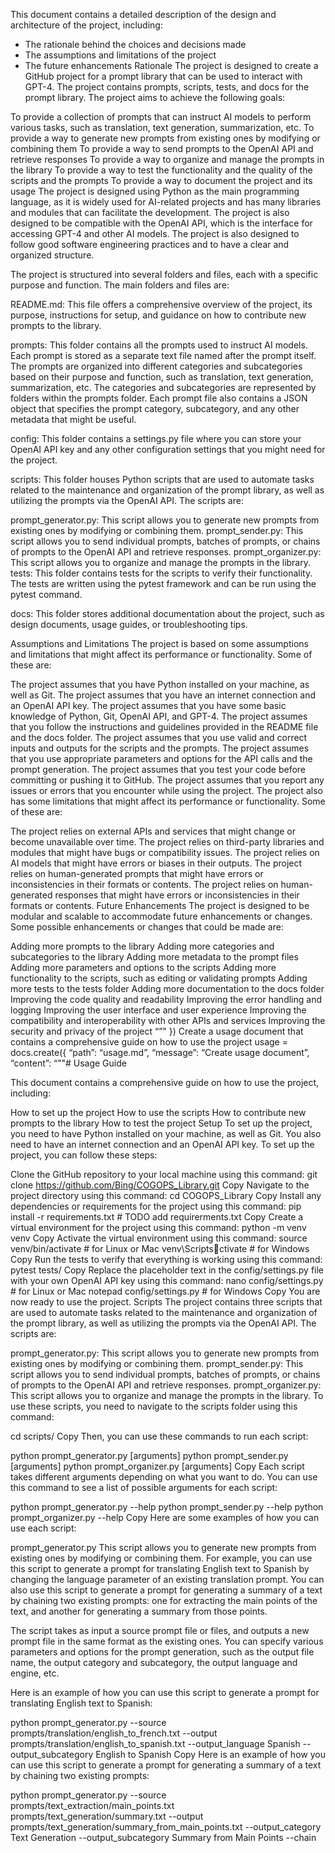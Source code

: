 
This document contains a detailed description of the design and architecture of the project, including:

- The rationale behind the choices and decisions made
- The assumptions and limitations of the project
- The future enhancements
Rationale
The project is designed to create a GitHub project for a prompt library that can be used to interact with GPT-4. The project contains prompts, scripts, tests, and docs for the prompt library. The project aims to achieve the following goals:

To provide a collection of prompts that can instruct AI models to perform various tasks, such as translation, text generation, summarization, etc.
To provide a way to generate new prompts from existing ones by modifying or combining them
To provide a way to send prompts to the OpenAI API and retrieve responses
To provide a way to organize and manage the prompts in the library
To provide a way to test the functionality and the quality of the scripts and the prompts
To provide a way to document the project and its usage
The project is designed using Python as the main programming language, as it is widely used for AI-related projects and has many libraries and modules that can facilitate the development. The project is also designed to be compatible with the OpenAI API, which is the interface for accessing GPT-4 and other AI models. The project is also designed to follow good software engineering practices and to have a clear and organized structure.

The project is structured into several folders and files, each with a specific purpose and function. The main folders and files are:

README.md: This file offers a comprehensive overview of the project, its purpose, instructions for setup, and guidance on how to contribute new prompts to the library.

prompts: This folder contains all the prompts used to instruct AI models. Each prompt is stored as a separate text file named after the prompt itself. The prompts are organized into different categories and subcategories based on their purpose and function, such as translation, text generation, summarization, etc. The categories and subcategories are represented by folders within the prompts folder. Each prompt file also contains a JSON object that specifies the prompt category, subcategory, and any other metadata that might be useful.

config: This folder contains a settings.py file where you can store your OpenAI API key and any other configuration settings that you might need for the project.

scripts: This folder houses Python scripts that are used to automate tasks related to the maintenance and organization of the prompt library, as well as utilizing the prompts via the OpenAI API. The scripts are:

prompt_generator.py: This script allows you to generate new prompts from existing ones by modifying or combining them.
prompt_sender.py: This script allows you to send individual prompts, batches of prompts, or chains of prompts to the OpenAI API and retrieve responses.
prompt_organizer.py: This script allows you to organize and manage the prompts in the library.
tests: This folder contains tests for the scripts to verify their functionality. The tests are written using the pytest framework and can be run using the pytest command.

docs: This folder stores additional documentation about the project, such as design documents, usage guides, or troubleshooting tips.

Assumptions and Limitations
The project is based on some assumptions and limitations that might affect its performance or functionality. Some of these are:

The project assumes that you have Python installed on your machine, as well as Git.
The project assumes that you have an internet connection and an OpenAI API key.
The project assumes that you have some basic knowledge of Python, Git, OpenAI API, and GPT-4.
The project assumes that you follow the instructions and guidelines provided in the README file and the docs folder.
The project assumes that you use valid and correct inputs and outputs for the scripts and the prompts.
The project assumes that you use appropriate parameters and options for the API calls and the prompt generation.
The project assumes that you test your code before committing or pushing it to GitHub.
The project assumes that you report any issues or errors that you encounter while using the project.
The project also has some limitations that might affect its performance or functionality. Some of these are:

The project relies on external APIs and services that might change or become unavailable over time.
The project relies on third-party libraries and modules that might have bugs or compatibility issues.
The project relies on AI models that might have errors or biases in their outputs.
The project relies on human-generated prompts that might have errors or inconsistencies in their formats or contents.
The project relies on human-generated responses that might have errors or inconsistencies in their formats or contents.
Future Enhancements
The project is designed to be modular and scalable to accommodate future enhancements or changes. Some possible enhancements or changes that could be made are:

Adding more prompts to the library
Adding more categories and subcategories to the library
Adding more metadata to the prompt files
Adding more parameters and options to the scripts
Adding more functionality to the scripts, such as editing or validating prompts
Adding more tests to the tests folder
Adding more documentation to the docs folder
Improving the code quality and readability
Improving the error handling and logging
Improving the user interface and user experience
Improving the compatibility and interoperability with other APIs and services
Improving the security and privacy of the project “”" })
Create a usage document that contains a comprehensive guide on how to use the project
usage = docs.create({ “path”: “usage.md”, “message”: “Create usage document”, “content”: “”"# Usage Guide

This document contains a comprehensive guide on how to use the project, including:

How to set up the project
How to use the scripts
How to contribute new prompts to the library
How to test the project
Setup
To set up the project, you need to have Python installed on your machine, as well as Git. You also need to have an internet connection and an OpenAI API key. To set up the project, you can follow these steps:

Clone the GitHub repository to your local machine using this command:
git clone https://github.com/Bing/COGOPS_Library.git
Copy
Navigate to the project directory using this command:
cd COGOPS_Library
Copy
Install any dependencies or requirements for the project using this command:
pip install -r requirements.txt # TODO add requirerments.txt
Copy
Create a virtual environment for the project using this command:
python -m venv venv
Copy
Activate the virtual environment using this command:
source venv/bin/activate # for Linux or Mac
venv\Scriptsctivate # for Windows
Copy
Run the tests to verify that everything is working using this command:
pytest tests/
Copy
Replace the placeholder text in the config/settings.py file with your own OpenAI API key using this command:
nano config/settings.py # for Linux or Mac
notepad config/settings.py # for Windows
Copy
You are now ready to use the project.
Scripts
The project contains three scripts that are used to automate tasks related to the maintenance and organization of the prompt library, as well as utilizing the prompts via the OpenAI API. The scripts are:

prompt_generator.py: This script allows you to generate new prompts from existing ones by modifying or combining them.
prompt_sender.py: This script allows you to send individual prompts, batches of prompts, or chains of prompts to the OpenAI API and retrieve responses.
prompt_organizer.py: This script allows you to organize and manage the prompts in the library.
To use these scripts, you need to navigate to the scripts folder using this command:

cd scripts/
Copy
Then, you can use these commands to run each script:

python prompt_generator.py [arguments]
python prompt_sender.py [arguments]
python prompt_organizer.py [arguments]
Copy
Each script takes different arguments depending on what you want to do. You can use this command to see a list of possible arguments for each script:

python prompt_generator.py --help
python prompt_sender.py --help
python prompt_organizer.py --help
Copy
Here are some examples of how you can use each script:

prompt_generator.py
This script allows you to generate new prompts from existing ones by modifying or combining them. For example, you can use this script to generate a prompt for translating English text to Spanish by changing the language parameter of an existing translation prompt. You can also use this script to generate a prompt for generating a summary of a text by chaining two existing prompts: one for extracting the main points of the text, and another for generating a summary from those points.

The script takes as input a source prompt file or files, and outputs a new prompt file in the same format as the existing ones. You can specify various parameters and options for the prompt generation, such as the output file name, the output category and subcategory, the output language and engine, etc.

Here is an example of how you can use this script to generate a prompt for translating English text to Spanish:

python prompt_generator.py --source prompts/translation/english_to_french.txt --output prompts/translation/english_to_spanish.txt --output_language Spanish --output_subcategory English to Spanish
Copy
Here is an example of how you can use this script to generate a prompt for generating a summary of a text by chaining two existing prompts:

python prompt_generator.py --source prompts/text_extraction/main_points.txt prompts/text_generation/summary.txt --output prompts/text_generation/summary_from_main_points.txt --output_category Text Generation --output_subcategory Summary from Main Points --chain
